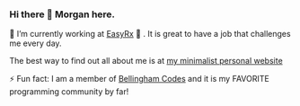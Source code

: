 ### Hi there 👋 Morgan here. 

 🔭 I’m currently working at [EasyRx](https://easyrxcloud.com) 🔭 . It is great to have a job that challenges me every day. 

The best way to find out all about me is at [my minimalist personal website](https://morganwebdev.com) 

⚡ Fun fact: I am a member of [Bellingham Codes](https://bellingham.codes) and it is my FAVORITE programming community by far!

<!--
**airbr/airbr** is a ✨ _special_ ✨ repository because its `README.md` (this file) appears on your GitHub profile.

Here are some ideas to get you started:

- 🔭 I’m currently working on Easyrx.

- 🌱 I’m currently learning ...
- 👯 I’m looking to collaborate on ...
- 🤔 I’m looking for help with ...
- 💬 Ask me about ...
- 📫 How to reach me: ...
- 😄 Pronouns: ...
- ⚡ Fun fact: ...
-->

